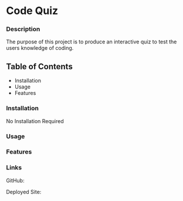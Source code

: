 # Code Quiz

### Description
The purpose of this project is to produce an interactive quiz to test the users knowledge of coding. 

## Table of Contents 
  * Installation
  * Usage
  * Features

### Installation
  No Installation Required

### Usage

### Features

### Links
  GitHub:

  Deployed Site: 
